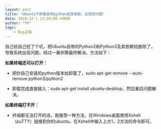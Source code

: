 ```yaml
---
layout: post
title: "Ubuntu下卸载自带python及其依赖，出现的问题"
data: 2018-12-1 13:20:00 +0800
author: "YY"
tags:
    - Bug之路
---
```


自己给自己挖了个坑，把Ubuntu自带的Python2和Python3及其依赖给删除了，导致系统出现问题。经过一番折腾最终解决。方法如下：

**如果终端还可以打开：**

- 把你自己安装的python版本给卸载了，sudo apt-get remove --auto-remove python3/python2

- 卸载完成直接输入：sudo apt-get install ubuntu-desktop，然后重启问题解决。

**如果终端打不开：**

- 终端都无法打开的话，我推荐一种方法，在Windows桌面使用Xshell（puTTY）链接到你的ubuntu，在Xshell中输入上方1，2方法的命令即可。

